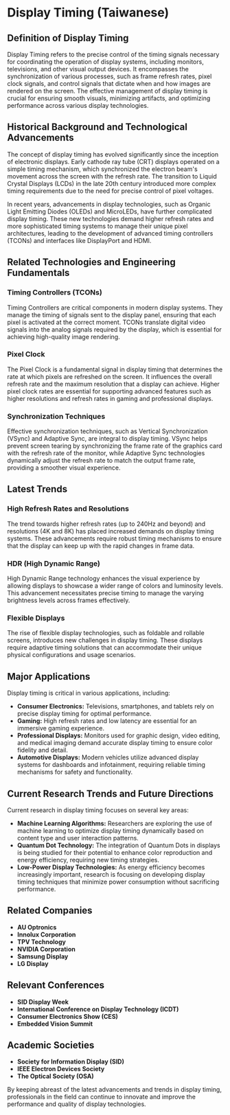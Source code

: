 # Display Timing (Taiwanese)

## Definition of Display Timing
Display Timing refers to the precise control of the timing signals necessary for coordinating the operation of display systems, including monitors, televisions, and other visual output devices. It encompasses the synchronization of various processes, such as frame refresh rates, pixel clock signals, and control signals that dictate when and how images are rendered on the screen. The effective management of display timing is crucial for ensuring smooth visuals, minimizing artifacts, and optimizing performance across various display technologies.

## Historical Background and Technological Advancements
The concept of display timing has evolved significantly since the inception of electronic displays. Early cathode ray tube (CRT) displays operated on a simple timing mechanism, which synchronized the electron beam's movement across the screen with the refresh rate. The transition to Liquid Crystal Displays (LCDs) in the late 20th century introduced more complex timing requirements due to the need for precise control of pixel voltages.

In recent years, advancements in display technologies, such as Organic Light Emitting Diodes (OLEDs) and MicroLEDs, have further complicated display timing. These new technologies demand higher refresh rates and more sophisticated timing systems to manage their unique pixel architectures, leading to the development of advanced timing controllers (TCONs) and interfaces like DisplayPort and HDMI.

## Related Technologies and Engineering Fundamentals

### Timing Controllers (TCONs)
Timing Controllers are critical components in modern display systems. They manage the timing of signals sent to the display panel, ensuring that each pixel is activated at the correct moment. TCONs translate digital video signals into the analog signals required by the display, which is essential for achieving high-quality image rendering.

### Pixel Clock
The Pixel Clock is a fundamental signal in display timing that determines the rate at which pixels are refreshed on the screen. It influences the overall refresh rate and the maximum resolution that a display can achieve. Higher pixel clock rates are essential for supporting advanced features such as higher resolutions and refresh rates in gaming and professional displays.

### Synchronization Techniques
Effective synchronization techniques, such as Vertical Synchronization (VSync) and Adaptive Sync, are integral to display timing. VSync helps prevent screen tearing by synchronizing the frame rate of the graphics card with the refresh rate of the monitor, while Adaptive Sync technologies dynamically adjust the refresh rate to match the output frame rate, providing a smoother visual experience.

## Latest Trends
### High Refresh Rates and Resolutions
The trend towards higher refresh rates (up to 240Hz and beyond) and resolutions (4K and 8K) has placed increased demands on display timing systems. These advancements require robust timing mechanisms to ensure that the display can keep up with the rapid changes in frame data.

### HDR (High Dynamic Range)
High Dynamic Range technology enhances the visual experience by allowing displays to showcase a wider range of colors and luminosity levels. This advancement necessitates precise timing to manage the varying brightness levels across frames effectively.

### Flexible Displays
The rise of flexible display technologies, such as foldable and rollable screens, introduces new challenges in display timing. These displays require adaptive timing solutions that can accommodate their unique physical configurations and usage scenarios.

## Major Applications
Display timing is critical in various applications, including:

- **Consumer Electronics:** Televisions, smartphones, and tablets rely on precise display timing for optimal performance.
- **Gaming:** High refresh rates and low latency are essential for an immersive gaming experience.
- **Professional Displays:** Monitors used for graphic design, video editing, and medical imaging demand accurate display timing to ensure color fidelity and detail.
- **Automotive Displays:** Modern vehicles utilize advanced display systems for dashboards and infotainment, requiring reliable timing mechanisms for safety and functionality.

## Current Research Trends and Future Directions
Current research in display timing focuses on several key areas:

- **Machine Learning Algorithms:** Researchers are exploring the use of machine learning to optimize display timing dynamically based on content type and user interaction patterns.
- **Quantum Dot Technology:** The integration of Quantum Dots in displays is being studied for their potential to enhance color reproduction and energy efficiency, requiring new timing strategies.
- **Low-Power Display Technologies:** As energy efficiency becomes increasingly important, research is focusing on developing display timing techniques that minimize power consumption without sacrificing performance.

## Related Companies
- **AU Optronics**
- **Innolux Corporation**
- **TPV Technology**
- **NVIDIA Corporation**
- **Samsung Display**
- **LG Display**

## Relevant Conferences
- **SID Display Week**
- **International Conference on Display Technology (ICDT)**
- **Consumer Electronics Show (CES)**
- **Embedded Vision Summit**

## Academic Societies
- **Society for Information Display (SID)**
- **IEEE Electron Devices Society**
- **The Optical Society (OSA)**

By keeping abreast of the latest advancements and trends in display timing, professionals in the field can continue to innovate and improve the performance and quality of display technologies.